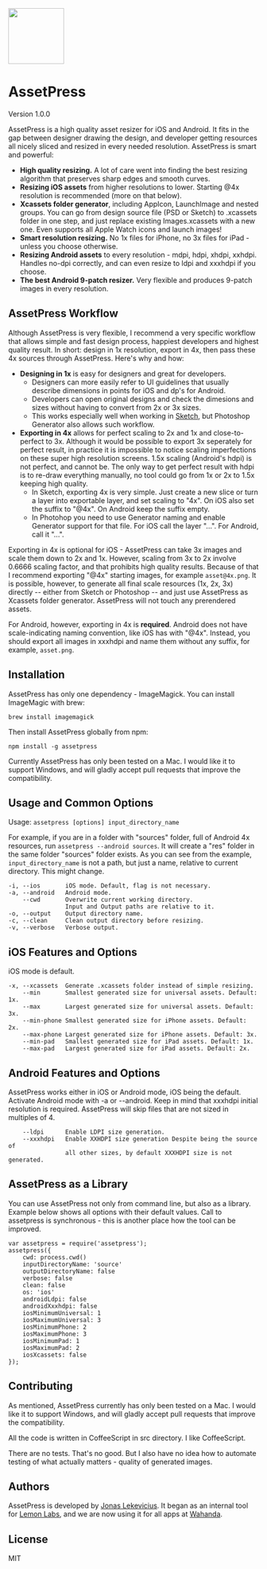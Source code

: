 <img src="https://cloud.githubusercontent.com/assets/218656/5440465/7d7e487e-8491-11e4-9de3-6e535d8589eb.png" width="112">

# AssetPress

Version 1.0.0

AssetPress is a high quality asset resizer for iOS and Android. It fits in the gap between designer drawing the design, and developer getting resources all nicely sliced and resized in every needed resolution. AssetPress is smart and powerful:

* **High quality resizing.** A lot of care went into finding the best resizing algorithm that preserves sharp edges and smooth curves.
* **Resizing iOS assets** from higher resolutions to lower. Starting @4x resolution is recommended (more on that below).
* **Xcassets folder generator**, including AppIcon, LaunchImage and nested groups. You can go from design source file (PSD or Sketch) to .xcassets folder in one step, and just replace existing Images.xcassets with a new one. Even supports all Apple Watch icons and launch images!
* **Smart resolution resizing.** No 1x files for iPhone, no 3x files for iPad - unless you choose otherwise.
* **Resizing Android assets** to every resolution - mdpi, hdpi, xhdpi, xxhdpi. Handles no-dpi correctly, and can even resize to ldpi and xxxhdpi if you choose.
* **The best Android 9-patch resizer.** Very flexible and produces 9-patch images in every resolution.

## AssetPress Workflow

Although AssetPress is very flexible, I recommend a very specific workflow that allows simple and fast design process, happiest developers and highest quality result. In short: design in 1x resolution, export in 4x, then pass these 4x sources through AssetPress. Here's why and how:

* **Designing in 1x** is easy for designers and great for developers.
    * Designers can more easily refer to UI guidelines that usually describe dimensions in  points for iOS and dp's for Android.
    * Developers can open original designs and check the dimesions and sizes without having to convert from 2x or 3x sizes.
    * This works especially well when working in [Sketch](http://bohemiancoding.com/sketch/), but Photoshop Generator also allows such workflow.
* **Exporting in 4x** allows for perfect scaling to 2x and 1x and close-to-perfect to 3x. Although it would be possible to export 3x seperately for perfect result, in practice it is impossible to notice scaling imperfections on these super high resolution screens. 1.5x scaling (Android's hdpi) is not perfect, and cannot be. The only way to get perfect result with hdpi is to re-draw everything manually, no tool could go from 1x or 2x to 1.5x keeping high quality.
    * In Sketch, exporting 4x is very simple. Just create a new slice or turn a layer into exportable layer, and set scaling to "4x". On iOS also set the suffix to "@4x". On Android keep the suffix empty.
    * In Photohop you need to use Generator naming and enable Generator support for that file. For iOS call the layer "...". For Android, call it "...".

Exporting in 4x is optional for iOS - AssetPress can take 3x images and scale them down to 2x and 1x. However, scaling from 3x to 2x involve 0.6666 scaling factor, and that prohibits high quality results. Because of that I recommend exporting "@4x" starting images, for example `asset@4x.png`. It is possible, however, to generate all  final scale resources (1x, 2x, 3x) directly -- either from Sketch or Photoshop -- and just use AssetPress as Xcassets folder generator. AssetPress will not touch any prerendered assets.

For Android, however, exporting in 4x is **required**. Android does not have scale-indicating naming convention, like iOS has with "@4x". Instead, you should export all images in xxxhdpi and name them without any suffix, for example, `asset.png`.

## Installation

AssetPress has only one dependency - ImageMagick. You can install ImageMagic with brew:

    brew install imagemagick

Then install AssetPress globally from npm:

    npm install -g assetpress

Currently AssetPress has only been tested on a Mac. I would like it to support Windows, and will gladly accept pull requests that improve the compatibility.

## Usage and Common Options

Usage: `assetpress [options] input_directory_name`

For example, if you are in a folder with "sources" folder, full of Android 4x resources, run `assetpress --android sources`. It will create a "res" folder in the same folder "sources" folder exists. As you can see from the example, `input_directory_name` is not a path, but just a name, relative to current directory. This might change.

    -i, --ios       iOS mode. Default, flag is not necessary.
    -a, --android   Android mode.
        --cwd       Overwrite current working directory.
                    Input and Output paths are relative to it.
    -o, --output    Output directory name.
    -c, --clean     Clean output directory before resizing.
    -v, --verbose   Verbose output.

## iOS Features and Options



iOS mode is default.

    -x, --xcassets  Generate .xcassets folder instead of simple resizing.
        --min       Smallest generated size for universal assets. Default: 1x.
        --max       Largest generated size for universal assets. Default: 3x.
        --min-phone Smallest generated size for iPhone assets. Default: 2x.
        --max-phone Largest generated size for iPhone assets. Default: 3x.
        --min-pad   Smallest generated size for iPad assets. Default: 1x.
        --max-pad   Largest generated size for iPad assets. Default: 2x.

## Android Features and Options

AssetPress works either in iOS or Android mode, iOS being the default.
Activate Android mode with -a or --android.
Keep in mind that xxxhdpi initial resolution is required.
AssetPress will skip files that are not sized in multiples of 4.

        --ldpi      Enable LDPI size generation.
        --xxxhdpi   Enable XXHDPI size generation Despite being the source of
                    all other sizes, by default XXXHDPI size is not generated.

## AssetPress as a Library

You can use AssetPress not only from command line, but also as a library. Example below shows all options with their default values. Call to assetpress is synchronous - this is another place how the tool can be improved.

    var assetpress = require('assetpress');
    assetpress({
        cwd: process.cwd()
        inputDirectoryName: 'source'
        outputDirectoryName: false
        verbose: false
        clean: false
        os: 'ios'
        androidLdpi: false
        androidXxxhdpi: false
        iosMinimumUniversal: 1
        iosMaximumUniversal: 3
        iosMinimumPhone: 2
        iosMaximumPhone: 3
        iosMinimumPad: 1
        iosMaximumPad: 2
        iosXcassets: false
    });

## Contributing

As mentioned, AssetPress currently has only been tested on a Mac. I would like it to support Windows, and will gladly accept pull requests that improve the compatibility.

All the code is written in CoffeeScript in src directory. I like CoffeeScript.

There are no tests. That's no good. But I also have no idea how to automate testing of what actually matters - quality of generated images.

## Authors

AssetPress is developed by [Jonas Lekevicius](http://lekevicius.com). It began as an internal tool for [Lemon Labs](http://lemonlabs.co), and we are now using it for all apps at [Wahanda](https://www.wahanda.com).

## License

MIT
